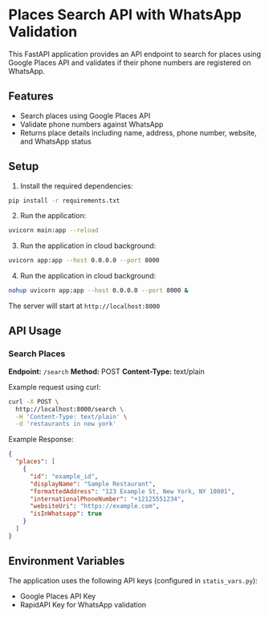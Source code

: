 # Places Search API with WhatsApp Validation

This FastAPI application provides an API endpoint to search for places using Google Places API and validates if their phone numbers are registered on WhatsApp.

## Features

- Search places using Google Places API
- Validate phone numbers against WhatsApp
- Returns place details including name, address, phone number, website, and WhatsApp status

## Setup

1. Install the required dependencies:
```bash
pip install -r requirements.txt
```

2. Run the application:
```bash
uvicorn main:app --reload
```
3. Run the application in cloud background:
```bash
uvicorn app:app --host 0.0.0.0 --port 8000
```
4. Run the application in cloud background:
```bash
nohup uvicorn app:app --host 0.0.0.0 --port 8000 &
```
The server will start at `http://localhost:8000`

## API Usage

### Search Places

**Endpoint:** `/search`
**Method:** POST
**Content-Type:** text/plain

Example request using curl:
```bash
curl -X POST \
  http://localhost:8000/search \
  -H 'Content-Type: text/plain' \
  -d 'restaurants in new york'
```

Example Response:
```json
{
  "places": [
    {
      "id": "example_id",
      "displayName": "Sample Restaurant",
      "formattedAddress": "123 Example St, New York, NY 10001",
      "internationalPhoneNumber": "+12125551234",
      "websiteUri": "https://example.com",
      "isInWhatsapp": true
    }
  ]
}
```

## Environment Variables

The application uses the following API keys (configured in `statis_vars.py`):
- Google Places API Key
- RapidAPI Key for WhatsApp validation